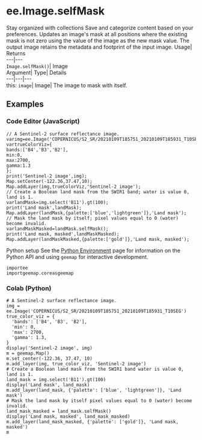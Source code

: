  
#  ee.Image.selfMask 
Stay organized with collections  Save and categorize content based on your preferences. 
Updates an image's mask at all positions where the existing mask is not zero using the value of the image as the new mask value. The output image retains the metadata and footprint of the input image. Usage| Returns  
---|---  
`Image.selfMask()`| Image  
Argument| Type| Details  
---|---|---  
this: `image`| Image| The image to mask with itself.  
## Examples
### Code Editor (JavaScript)
```
// A Sentinel-2 surface reflectance image.
varimg=ee.Image('COPERNICUS/S2_SR/20210109T185751_20210109T185931_T10SEG');
vartrueColorViz={
bands:['B4','B3','B2'],
min:0,
max:2700,
gamma:1.3
};
print('Sentinel-2 image',img);
Map.setCenter(-122.36,37.47,10);
Map.addLayer(img,trueColorViz,'Sentinel-2 image');
// Create a Boolean land mask from the SWIR1 band; water is value 0, land is 1.
varlandMask=img.select('B11').gt(100);
print('Land mask',landMask);
Map.addLayer(landMask,{palette:['blue','lightgreen']},'Land mask');
// Mask the land mask by itself; pixel values equal to 0 (water) become invalid.
varlandMaskMasked=landMask.selfMask();
print('Land mask, masked',landMaskMasked);
Map.addLayer(landMaskMasked,{palette:['gold']},'Land mask, masked');
```

Python setup
See the [ Python Environment](https://developers.google.com/earth-engine/guides/python_install) page for information on the Python API and using `geemap` for interactive development.
```
importee
importgeemap.coreasgeemap
```

### Colab (Python)
```
# A Sentinel-2 surface reflectance image.
img = ee.Image('COPERNICUS/S2_SR/20210109T185751_20210109T185931_T10SEG')
true_color_viz = {
  'bands': ['B4', 'B3', 'B2'],
  'min': 0,
  'max': 2700,
  'gamma': 1.3,
}
display('Sentinel-2 image', img)
m = geemap.Map()
m.set_center(-122.36, 37.47, 10)
m.add_layer(img, true_color_viz, 'Sentinel-2 image')
# Create a Boolean land mask from the SWIR1 band water is value 0, land is 1.
land_mask = img.select('B11').gt(100)
display('Land mask', land_mask)
m.add_layer(land_mask, {'palette': ['blue', 'lightgreen']}, 'Land mask')
# Mask the land mask by itself pixel values equal to 0 (water) become invalid.
land_mask_masked = land_mask.selfMask()
display('Land mask, masked', land_mask_masked)
m.add_layer(land_mask_masked, {'palette': ['gold']}, 'Land mask, masked')
m
```

